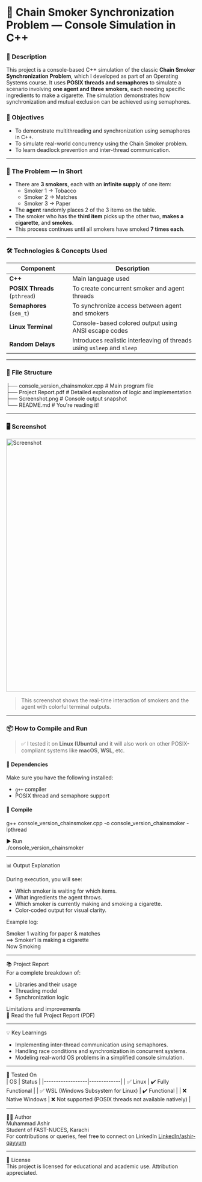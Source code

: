# 🚬 Chain Smoker Synchronization Problem — Console Simulation in C++

### 📌 Description
This project is a console-based C++ simulation of the classic **Chain Smoker Synchronization Problem**, which I developed as part of an Operating Systems course. It uses **POSIX threads and semaphores** to simulate a scenario involving **one agent and three smokers**, each needing specific ingredients to make a cigarette. The simulation demonstrates how synchronization and mutual exclusion can be achieved using semaphores.

### 🎯 Objectives
- To demonstrate multithreading and synchronization using semaphores in C++.
- To simulate real-world concurrency using the Chain Smoker problem.
- To learn deadlock prevention and inter-thread communication.

---

### 🧠 The Problem — In Short

- There are **3 smokers**, each with an **infinite supply** of one item:
  - Smoker 1 → Tobacco
  - Smoker 2 → Matches
  - Smoker 3 → Paper
- The **agent** randomly places 2 of the 3 items on the table.
- The smoker who has the **third item** picks up the other two, **makes a cigarette**, and **smokes**.
- This process continues until all smokers have smoked **7 times each**.

---

### 🛠 Technologies & Concepts Used

| Component        | Description |
|------------------|-------------|
| **C++**           | Main language used |
| **POSIX Threads** (`pthread`) | To create concurrent smoker and agent threads |
| **Semaphores** (`sem_t`) | To synchronize access between agent and smokers |
| **Linux Terminal** | Console-based colored output using ANSI escape codes |
| **Random Delays** | Introduces realistic interleaving of threads using `usleep` and `sleep` |

---

### 📁 File Structure

├── console_version_chainsmoker.cpp        # Main program file<br>
├── Project Report.pdf                     # Detailed explanation of logic and implementation<br>
├── Screenshot.png                         # Console output snapshot<br>
└── README.md                              # You're reading it!

---

### 🖥️ Screenshot

<img width="1366" height="672" alt="Screenshot" src="https://github.com/user-attachments/assets/694eff71-c8bc-42e6-9e0d-408b0e203ac3" />

> This screenshot shows the real-time interaction of smokers and the agent with colorful terminal outputs.

---

### 📦 How to Compile and Run

> ✅ I tested it on **Linux (Ubuntu)** and it will also work on other POSIX-compliant systems like **macOS**, **WSL**, etc.

#### 🔧 Dependencies
Make sure you have the following installed:
- `g++` compiler
- POSIX thread and semaphore support

#### 🚀 Compile
g++ console_version_chainsmoker.cpp -o console_version_chainsmoker -lpthread

▶️ Run<br>./console_version_chainsmoker

---

📊 Output Explanation

During execution, you will see:

- Which smoker is waiting for which items.
- What ingredients the agent throws.
- Which smoker is currently making and smoking a cigarette.
- Color-coded output for visual clarity.

Example log:

Smoker 1 waiting for paper & matches<br>==> Smoker1 is making a cigarette<br>Now Smoking

---

📚 Project Report<br>For a complete breakdown of:

- Libraries and their usage
- Threading model
- Synchronization logic

Limitations and improvements<br>📄 Read the full Project Report (PDF)

---

💡 Key Learnings

- Implementing inter-thread communication using semaphores.
- Handling race conditions and synchronization in concurrent systems.
- Modeling real-world OS problems in a simplified console simulation.

---

🧪 Tested On<br>
| OS        | Status |
|------------------|-------------|
| ✅ Linux           | ✔️ Fully Functional |
| ✅ WSL (Windows Subsystem for Linux) | ✔️ Functional |
| ❌ Native Windows | ❌ Not supported (POSIX threads not available natively) |

---

🙋‍♂️ Author<br>Muhammad Ashir<br>Student of FAST-NUCES, Karachi<br>For contributions or queries, feel free to connect on LinkedIn [LinkedIn/ashir-qayyum](https://www.linkedin.com/in/ashir-qayyum)




---

📜 License<br>This project is licensed for educational and academic use. Attribution appreciated.
